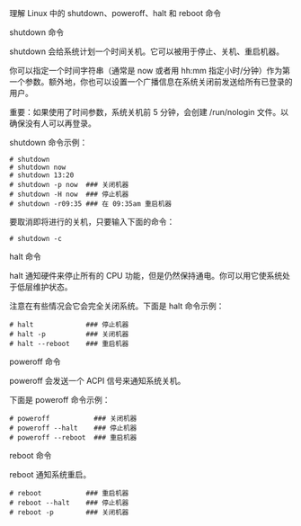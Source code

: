 理解 Linux 中的 shutdown、poweroff、halt 和 reboot 命令

shutdown 命令

shutdown 会给系统计划一个时间关机。它可以被用于停止、关机、重启机器。

你可以指定一个时间字符串（通常是 now 或者用 hh:mm 指定小时/分钟）作为第一个参数。额外地，你也可以设置一个广播信息在系统关闭前发送给所有已登录的用户。

重要：如果使用了时间参数，系统关机前 5 分钟，会创建 /run/nologin 文件。以确保没有人可以再登录。

shutdown 命令示例：

    # shutdown
    # shutdown now
    # shutdown 13:20  
    # shutdown -p now  ### 关闭机器
    # shutdown -H now  ### 停止机器      
    # shutdown -r09:35 ### 在 09:35am 重启机器

要取消即将进行的关机，只要输入下面的命令：

    # shutdown -c

halt 命令

halt 通知硬件来停止所有的 CPU 功能，但是仍然保持通电。你可以用它使系统处于低层维护状态。

注意在有些情况会它会完全关闭系统。下面是 halt 命令示例：

    # halt             ### 停止机器
    # halt -p          ### 关闭机器
    # halt --reboot    ### 重启机器

poweroff 命令

poweroff 会发送一个 ACPI 信号来通知系统关机。

下面是 poweroff 命令示例：

    # poweroff           ### 关闭机器
    # poweroff --halt    ### 停止机器
    # poweroff --reboot  ### 重启机器

reboot 命令

reboot 通知系统重启。

    # reboot           ### 重启机器
    # reboot --halt    ### 停止机器
    # reboot -p        ### 关闭机器
